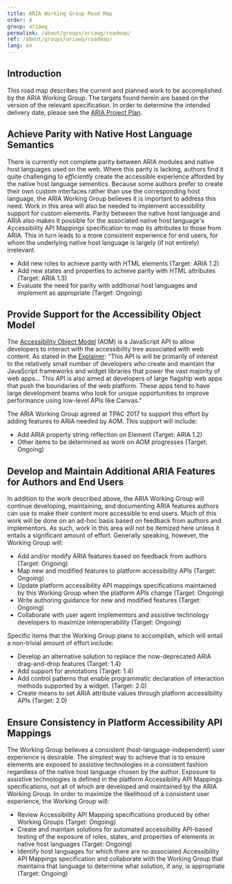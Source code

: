 ```yaml
---
title: ARIA Working Group Road Map
order: 4
group: ariawg
permalink: /about/groups/ariawg/roadmap/
ref: /about/groups/ariawg/roadmap/
lang: en
---
```


## Introduction

This road map describes the current and planned work to be accomplished by the ARIA Working Group. The targets found herein are based on the version of the relevant specification. In order to determine the intended delivery date, please see the [ARIA Project Plan](https://www.w3.org/WAI/ARIA/project).

## Achieve Parity with Native Host Language Semantics

There is currently not complete parity between ARIA modules and native host languages used on the web. Where this parity is lacking, authors find it quite challenging to _efficiently_ create the accessible experience afforded by the native host language sementics. Because some authors prefer to create their own custom interfaces rather than use the corresponding host language, the ARIA Working Group believes it is important to address this need. Work in this area will also be needed to implement accessibility support for custom elements. Parity between the native host language and ARIA also makes it possible for the associated native host language's Accessibility API Mappings specification to map its attributes to those from ARIA. This in turn leads to a more consistent experience for end users, for whom the underlying native host language is largely (if not entirely) irrelevant.

- Add new roles to achieve parity with HTML elements (Target: ARIA 1.2)
- Add new states and properties to achieve parity with HTML attributes (Target: ARIA 1.3)
- Evaluate the need for parity with additional host languages and implement as appropriate (Target: Ongoing)

## Provide Support for the Accessibility Object Model

The [Accessibility Object Model](https://wicg.github.io/aom/) (AOM) is a JavaScript API to allow developers to interact with the accessibility tree associated with web content. As stated in the [Explainer](https://wicg.github.io/aom/explainer.html): "This API is will be primarily of interest to the relatively small number of developers who create and maintain the JavaScript frameworks and widget libraries that power the vast majority of web apps... This API is also aimed at developers of large flagship web apps that push the boundaries of the web platform. These apps tend to have large development teams who look for unique opportunities to improve performance using low-level APIs like Canvas."

The ARIA Working Group agreed at TPAC 2017 to support this effort by adding features to ARIA needed by AOM. This support will include:

- Add ARIA property string reflection on Element (Target: ARIA 1.2)
- Other items to be determined as work on AOM progresses (Target: Ongoing)

## Develop and Maintain Additional ARIA Features for Authors and End Users

In addition to the work described above, the ARIA Working Group will continue developing, maintaining, and documenting ARIA features authors can use to make their content more accessible to end users. Much of this work will be done on an ad-hoc basis based on feedback from authors and implementors. As such, work in this area will not be itemized here unless it entails a significant amount of effort. Generally speaking, however, the Working Group will:

- Add and/or modify ARIA features based on feedback from authors (Target: Ongoing)
- Map new and modified features to platform accessibility APIs (Target: Ongoing)
- Update platform accessibility API mappings specifications maintained by this Working Group when the platform APIs change (Target: Ongoing)
- Write authoring guidance for new and modified features (Target: Ongoing)
- Collaborate with user agent implementors and assistive technology developers to maximize interoperability (Target: Ongoing)

Specific items that the Working Group plans to accomplish, which will entail a non-trivial amount of effort include:

- Develop an alternative solution to replace the now-deprecated ARIA drag-and-drop features (Target: 1.4)
- Add support for annotations (Target: 1.4)
- Add control patterns that enable programmatic declaration of interaction methods supported by a widget. (Target: 2.0)
- Create means to set ARIA attribute values through platform accessibility APIs (Target: 2.0)

## Ensure Consistency in Platform Accessibility API Mappings

The Working Group believes a consistent (host-language-independent) user experience is desirable. The simplest way to achieve that is to ensure elements are exposed to assistive technologies in a consistent fashion regardless of the native host language chosen by the author. Exposure to assistive technologies is defined in the platform Accessibility API Mappings specifications, not all of which are developed and maintained by the ARIA Working Group. In order to maximize the likelihood of a consistent user experience, the Working Group will:

- Review Accessibility API Mapping specifications produced by other Working Groups (Target: Ongoing)
- Create and maintain solutions for automated accessibility API-based testing of the exposure of roles, states, and properties of elements in native host languages (Target: Ongoing)
- Identify host languages for which there are no associated Accessibility API Mappings specification and collaborate with the Working Group that maintains that language to determine what solution, if any, is appropriate (Target: Ongoing)